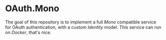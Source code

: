 # OAuth.Mono

The goal of this repository is to implement a full *Mono* compatible service for OAuth authentication, with a custom *Identity* model. This service can run on *Docker*, that's nice.

